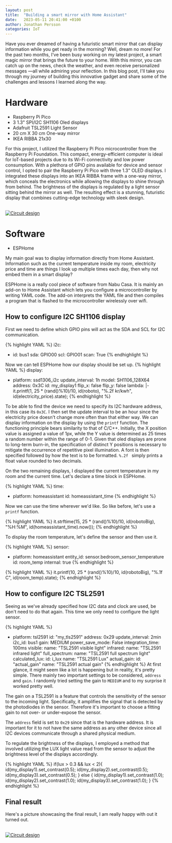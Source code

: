 ```yaml
---
layout: post
title:  "Building a smart mirror with Home Assistant"
date:   2023-05-11 20:41:00 +0100
author: Jonathan Persson
categories: IoT
---
```


Have you ever dreamed of having a futuristic smart mirror that can display information while you get ready in the morning? Well, dream no more! For the past two months, I've been busy working on my latest project, a smart magic mirror that brings the future to your home. With this mirror, you can catch up on the news, check the weather, and even receive personalized messages —all while admiring your reflection. In this blog post, I'll take you through my journey of building this innovative gadget and share some of the challenges and lessons I learned along the way.

# Hardware

* Raspberry Pi Pico
* 3 1.3" SPI/I2C SH1106 Oled displays
* Adafruit TSL2591 Light Sensor
* 20 cm X 30 cm One-way mirror
* IKEA RIBBA 21x30

For this project, I utilized the Raspberry Pi Pico microcontroller from the Raspberry Pi Foundation. This compact, energy-efficient computer is ideal for IoT-based projects due to its Wi-Fi connectivity and low power consumption. With a plethora of GPIO pins available for device and sensor control, I opted to pair the Raspberry Pi Pico with three 1.3" OLED displays. I integrated these displays into an IKEA RIBBA frame with a one-way mirror, which conceals the electronics while allowing the displays to shine through from behind. The brightness of the displays is regulated by a light sensor sitting behind the mirror as well. The resulting effect is a stunning, futuristic display that combines cutting-edge technology with sleek design.

<br>
<a href="{{ site.baseurl }}/assets/2023-05-11/circuitDesign.png">
    <img 
        src="{{ site.baseurl }}/assets/2023-05-11/circuitDesign.png" 
        alt="Circuit design"
    >
</a>
<br>

# Software

* ESPHome

My main goal was to display information directly from Home Assistant. Information such as the current temperature inside my room, electricity price and time are things I look up multiple times each day, then why not embed them in a smart display?

ESPHome is a really cool piece of software from Nabu Casa. It is mainly an add-on to Home Assistant which lets you configure a microcontroller by writing YAML code. The add-on interprets the YAML file and then compiles a program that is flashed to the microcontroller wirelessly over wifi.

## How to configure I2C SH1106 display

First we need to define which GPIO pins will act as the SDA and SCL for I2C communication.

{% highlight YAML %}
i2c:
  - id: bus1
    sda: GPIO00
    scl: GPIO01
    scan: True
{% endhighlight %}

Now we can tell ESPHome how our display should be set up.
{% highlight YAML %}
display:
  - platform: ssd1306_i2c
    update_interval: 1h
    model: SH1106_128X64
    address: 0x3C
    id: my_display1
    flip_x: false
    flip_y: false
    lambda: |-
      it.printf(1, 25 * (rand()%10)/10, id(roboto), "%.2f kr/kwh", id(electricity_price).state);
{% endhighlight %}

To be able to find the device we need to specify its I2C hardware address, in this case its `0x3C`. I then set the update interval to be an hour since the electricity price doesn't change more often than that either way. We can display information on the display by using the `printf` function. The functioning principle bears similarity to that of C/C++. Initially, the X position value is assigned a value of 1px, while the Y value is determined as 25 times a random number within the range of 0-1. Given that oled displays are prone to long-term burn-in, the specification of distinct Y positions is necessary to mitigate the occurrence of repetitive pixel illumination. A font is then specified followed by how the text is to be formatted. `%.2f ` simply prints a float value rounded to two decimals.

On the two remaining displays, I displayed the current temperature in my room and the current time. Let's declare a time block in ESPHome.

{% highlight YAML %}
time:
  - platform: homeassistant
    id: homeassistant_time
{% endhighlight %}

Now we can use the time wherever we'd like. So like before, let's use a `printf` function.

{% highlight YAML %}
it.strftime(15, 25 * (rand()%10)/10, id(robotoBig), "%H:%M", id(homeassistant_time).now());
{% endhighlight %}

To display the room temperature, let's define the sensor and then use it.

{% highlight YAML %}
sensor:
  - platform: homeassistant
    entity_id: sensor.bedroom_sensor_temperature
    id: room_temp
    internal: true
{% endhighlight %}

{% highlight YAML %}
it.printf(10, 25 * (rand()%10)/10, id(robotoBig), "%.1f C", id(room_temp).state);
{% endhighlight %}

## How to configure I2C TSL2591

Seeing as we've already specified how I2C data and clock are used, be don't need to do that again. This time we only need to configure the light sensor.

{% highlight YAML %}
- platform: tsl2591
    id: "my_tls2591"
    address: 0x29
    update_interval: 2min
    i2c_id: bus1
    gain: MEDIUM
    power_save_mode: False
    integration_time: 100ms
    visible:
      name: "TSL2591 visible light"
    infrared:
      name: "TSL2591 infrared light"
    full_spectrum:
      name: "TSL2591 full spectrum light"
    calculated_lux:
      id: i_lux
      name: "TSL2591 Lux"
    actual_gain:
      id: "actual_gain"
      name: "TSL2591 actual gain"
{% endhighlight %}
At first glance, it might seem like a lot is happening but in reality, it's pretty simple. There mainly two important settings to be considered, `address` and `gain`.
I randomly tried setting the gain to `MEDIUM` and to my surprise it worked pretty well. 

The gain on a TSL2591 is a feature that controls the sensitivity of the sensor to the incoming light. Specifically, it amplifies the signal that is detected by the photodiodes in the sensor. Therefore it's important to choose a fitting gain to not over- or under-expose the sensor.

The `address` field is set to `0x29` since that is the hardware address. It is important for it to not have the same address as any other device since all I2C devices communicate through a shared physical medium.

To regulate the brightness of the displays, I employed a method that involved utilizing the LUX light value read from the sensor to adjust the brightness level of the displays accordingly.

{% highlight YAML %}
if(lux > 0.3 && lux < 2){
    id(my_display1).set_contrast(0.5);
    id(my_display2).set_contrast(0.5);
    id(my_display3).set_contrast(0.5);
} else {
    id(my_display1).set_contrast(1.0);
    id(my_display2).set_contrast(1.0);
    id(my_display3).set_contrast(1.0);
}
{% endhighlight %}

## Final result

Here's a picture showcasing the final result, I am really happy with out it turned out.

<br>
<a href="{{ site.baseurl }}/assets/2023-05-11/showcase.jpg">
    <img 
        src="{{ site.baseurl }}/assets/2023-05-11/showcase.jpg" 
        alt="Circuit design"
    >
</a>
<br>